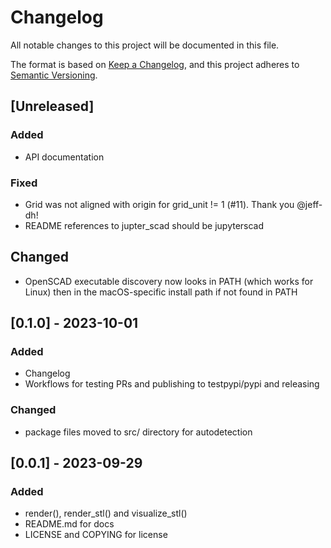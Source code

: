 # Changelog

All notable changes to this project will be documented in this file.

The format is based on [Keep a Changelog](https://keepachangelog.com/en/1.0.0/),
and this project adheres to [Semantic Versioning](https://semver.org/spec/v2.0.0.html).

## [Unreleased]

### Added

- API documentation

### Fixed

- Grid was not aligned with origin for grid_unit != 1 (#11). Thank you @jeff-dh!
- README references to jupter_scad should be jupyterscad

## Changed

- OpenSCAD executable discovery now looks in PATH (which works for Linux) then
  in the macOS-specific install path if not found in PATH

## [0.1.0] - 2023-10-01

### Added

- Changelog
- Workflows for testing PRs and publishing to testpypi/pypi and releasing

### Changed

- package files moved to src/ directory for autodetection

## [0.0.1] - 2023-09-29

### Added

- render(), render_stl() and visualize_stl()
- README.md for docs
- LICENSE and COPYING for license
